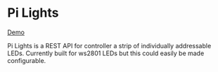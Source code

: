 

# Pi Lights
[Demo](/demo.gif)


Pi Lights is a REST API for controller a strip of individually addressable LEDs.  Currently built for ws2801 LEDs but this could easily be made configurable.